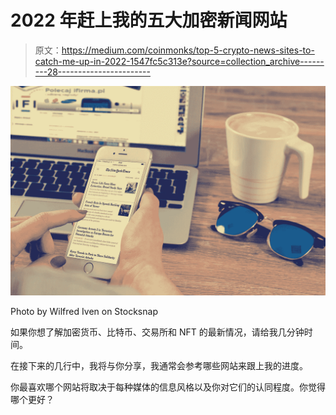 # 2022 年赶上我的五大加密新闻网站

> 原文：<https://medium.com/coinmonks/top-5-crypto-news-sites-to-catch-me-up-in-2022-1547fc5c313e?source=collection_archive---------28----------------------->

![](img/5de018e3ef836fb5e7eb533f86c2dbbd.png)

Photo by Wilfred Iven on Stocksnap

如果你想了解加密货币、比特币、交易所和 NFT 的最新情况，请给我几分钟时间。

在接下来的几行中，我将与你分享，我通常会参考哪些网站来跟上我的进度。

你最喜欢哪个网站将取决于每种媒体的信息风格以及你对它们的认同程度。你觉得哪个更好？